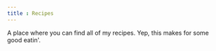 ```yaml
---
title : Recipes
---
```


A place where you can find all of my recipes.  Yep, this makes for some good eatin'.

